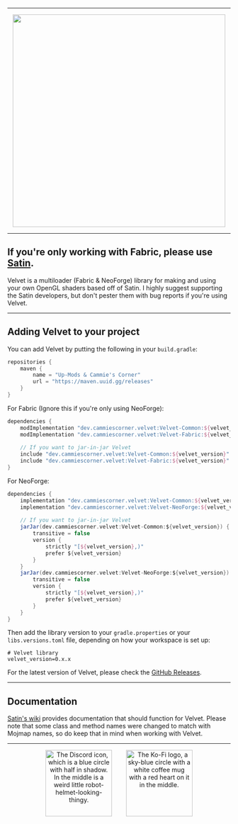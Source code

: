 
---
<div align="center">
	<img src="https://mod-assets.upcraft.dev/promo/general/multiloader_banner.png" width="480" alt="">
</div>

---

## If you're only working with Fabric, please use [Satin](https://github.com/Ladysnake/Satin).

Velvet is a multiloader (Fabric & NeoForge) library for making and using your own OpenGL shaders based off of Satin. I highly suggest supporting the Satin developers, but don't pester them with bug reports if you're using Velvet.

---

## Adding Velvet to your project

You can add Velvet by putting the following in your `build.gradle`:
```gradle
repositories {
	maven {
		name = "Up-Mods & Cammie's Corner"
		url = "https://maven.uuid.gg/releases"
	}
}
```
For Fabric (Ignore this if you're only using NeoForge):
```gradle
dependencies {
	modImplementation "dev.cammiescorner.velvet:Velvet-Common:${velvet_version}"
	modImplementation "dev.cammiescorner.velvet:Velvet-Fabric:${velvet_version}"
	
	// If you want to jar-in-jar Velvet
	include "dev.cammiescorner.velvet:Velvet-Common:${velvet_version}"
	include "dev.cammiescorner.velvet:Velvet-Fabric:${velvet_version}"
}
```
For NeoForge:
```gradle
dependencies {
	implementation "dev.cammiescorner.velvet:Velvet-Common:${velvet_version}"
	implementation "dev.cammiescorner.velvet:Velvet-NeoForge:${velvet_version}"
	
	// If you want to jar-in-jar Velvet
	jarJar(dev.cammiescorner.velvet:Velvet-Common:${velvet_version}) {
		transitive = false
		version {
			strictly "[${velvet_version},)"
			prefer ${velvet_version}
		}
	}
	jarJar(dev.cammiescorner.velvet:Velvet-NeoForge:${velvet_version}) {
		transitive = false
		version {
			strictly "[${velvet_version},)"
			prefer ${velvet_version}
		}
	}
}
```

Then add the library version to your `gradle.properties` or your `libs.versions.toml` file, depending on how your workspace is set up:

```properties
# Velvet library
velvet_version=0.x.x
```

For the latest version of Velvet, please check the [GitHub Releases](https://github.com/CammiePone/Velvet/releases).

---

## Documentation

[Satin's wiki](https://github.com/Ladysnake/Satin/wiki) provides documentation that should function for Velvet. Please note that some class and method names were changed to match with Mojmap names, so do keep that in mind when working with Velvet.

---

<p align="center">
	<a href="https://cammiescorner.dev/discord"><img src="https://cammiescorner.dev/images/extras/discord.png" width="150" height="150" title="Join my Discord" alt="The Discord icon, which is a blue circle with half in shadow. In the middle is a weird little robot-helmet-looking-thingy."></a>
	&nbsp;&nbsp;&nbsp;&nbsp;&nbsp;&nbsp;
	<a href="https://www.ko-fi.com/camellias"><img src="https://cammiescorner.dev/images/extras/kofi.png" width="150" height="150" title="Support me on Ko-Fi" alt="The Ko-Fi logo, a sky-blue circle with a white coffee mug with a red heart on it in the middle."></a>
</p>
